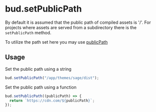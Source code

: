 # bud.setPublicPath

By default it is assumed that the public path of compiled assets is '/'. For projects where assets are served from a subdirectory there is the `setPublicPath` method.

To utilize the path set here you may use [publicPath](/docs/bud.publicPath)

## Usage

Set the public path using a string

```js
bud.setPublicPath("/app/themes/sage/dist");
```

Set the public path using a function

```js
bud.setPublicPath((publicPath) => {
  return `https://cdn.com/${publicPath}`;
});
```
